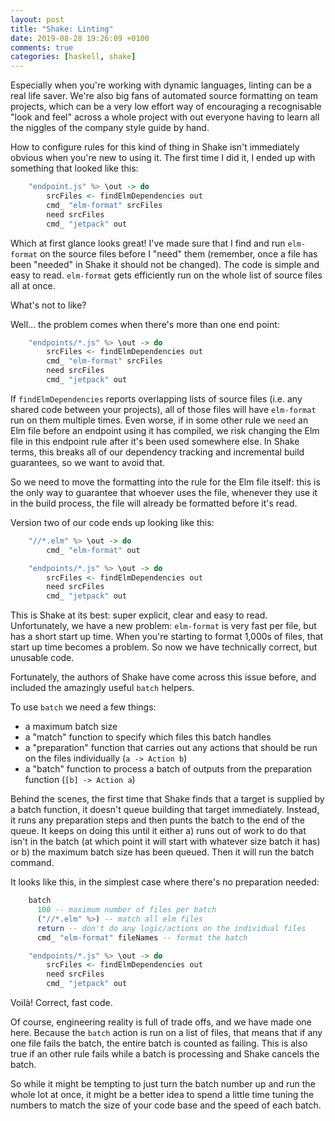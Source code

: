 ```yaml
---
layout: post
title: "Shake: Linting"
date: 2019-08-28 19:26:09 +0100
comments: true
categories: [haskell, shake]
---
```

Especially when you're working with dynamic languages, linting can be a real life saver. We're also big fans of automated source formatting on team projects, which can be a very low effort way of encouraging a recognisable "look and feel" across a whole project with out everyone having to learn all the niggles of the company style guide by hand.

How to configure rules for this kind of thing in Shake isn't immediately obvious when you're new to using it. The first time I did it, I ended up with something that looked like this:

``` haskell
    "endpoint.js" %> \out -> do
        srcFiles <- findElmDependencies out
        cmd_ "elm-format" srcFiles
        need srcFiles
        cmd_ "jetpack" out
```

Which at first glance looks great! I've made sure that I find and run `elm-format` on the source files before I "need" them (remember, once a file has been "needed" in Shake it should not be changed). The code is simple and easy to read. `elm-format` gets efficiently run on the whole list of source files all at once.

What's not to like?

Well... the problem comes when there's more than one end point:

``` haskell
    "endpoints/*.js" %> \out -> do
        srcFiles <- findElmDependencies out
        cmd_ "elm-format" srcFiles
        need srcFiles
        cmd_ "jetpack" out
```

If `findElmDependencies` reports overlapping lists of source files (i.e. any shared code between your projects), all of those files will have `elm-format` run on them multiple times. Even worse, if in some other rule we `need` an Elm file before an endpoint using it has compiled, we risk changing the Elm file in this endpoint rule after it's been used somewhere else. In Shake terms, this breaks all of our dependency tracking and incremental build guarantees, so we want to avoid that.

So we need to move the formatting into the rule for the Elm file itself: this is the only way to guarantee that whoever uses the file, whenever they use it in the build process, the file will already be formatted before it's read.

Version two of our code ends up looking like this:

``` haskell
    "//*.elm" %> \out -> do
        cmd_ "elm-format" out

    "endpoints/*.js" %> \out -> do
        srcFiles <- findElmDependencies out
        need srcFiles
        cmd_ "jetpack" out
```

This is Shake at its best: super explicit, clear and easy to read. Unfortunately, we have a new problem: `elm-format` is very fast per file, but has a short start up time. When you're starting to format 1,000s of files, that start up time becomes a problem. So now we have technically correct, but unusable code.

Fortunately, the authors of Shake have come across this issue before, and included the amazingly useful `batch` helpers.

To use `batch` we need a few things:

- a maximum batch size
- a "match" function to specify which files this batch handles
- a "preparation" function that carries out any actions that should be run on the files individually (`a -> Action b`)
- a "batch" function to process a batch of outputs from the preparation function (`[b] -> Action a`)

Behind the scenes, the first time that Shake finds that a target is supplied by a batch function, it doesn't queue building that target immediately. Instead, it runs any preparation steps and then punts the batch to the end of the queue. It keeps on doing this until it either a) runs out of work to do that isn't in the batch (at which point it will start with whatever size batch it has) or b) the maximum batch size has been queued. Then it will run the batch command.

It looks like this, in the simplest case where there's no preparation needed:

``` haskell
    batch
      100 -- maximum number of files per batch
      ("//*.elm" %>) -- match all elm files
      return -- don't do any logic/actions on the individual files
      cmd_ "elm-format" fileNames -- format the batch

    "endpoints/*.js" %> \out -> do
        srcFiles <- findElmDependencies out
        need srcFiles
        cmd_ "jetpack" out
```

Voilà! Correct, fast code.

Of course, engineering reality is full of trade offs, and we have made one here. Because the `batch` action is run on a list of files, that means that if any one file fails the batch, the entire batch is counted as failing. This is also true if an other rule fails while a batch is processing and Shake cancels the batch.

So while it might be tempting to just turn the batch number up and run the whole lot at once, it might be a better idea to spend a little time tuning the numbers to match the size of your code base and the speed of each batch.
